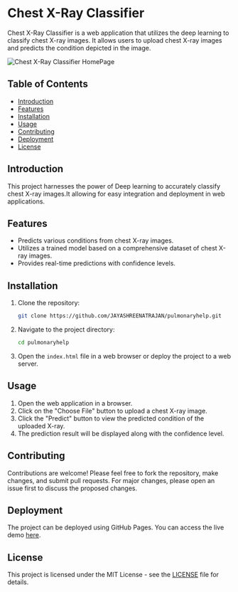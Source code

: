 
# Chest X-Ray Classifier

Chest X-Ray Classifier is a web application that utilizes the deep learning to classify chest X-ray images. It allows users to upload chest X-ray images and predicts the condition depicted in the image.

![Chest X-Ray Classifier HomePage](./image.png)

## Table of Contents

- [Introduction](#introduction)
- [Features](#features)
- [Installation](#installation)
- [Usage](#usage)
- [Contributing](#contributing)
- [Deployment](#deployment)
- [License](#license)

## Introduction

This project harnesses the power of Deep learning to accurately classify chest X-ray images.It allowing for easy integration and deployment in web applications.

## Features

- Predicts various conditions from chest X-ray images.
- Utilizes a trained model based on a comprehensive dataset of chest X-ray images.
- Provides real-time predictions with confidence levels.

## Installation

1. Clone the repository:

    ```bash
    git clone https://github.com/JAYASHREENATRAJAN/pulmonaryhelp.git
    ```

2. Navigate to the project directory:

    ```bash
    cd pulmonaryhelp
    ```

3. Open the `index.html` file in a web browser or deploy the project to a web server.

## Usage

1. Open the web application in a browser.
2. Click on the "Choose File" button to upload a chest X-ray image.
3. Click the "Predict" button to view the predicted condition of the uploaded X-ray.
4. The prediction result will be displayed along with the confidence level.

## Contributing

Contributions are welcome! Please feel free to fork the repository, make changes, and submit pull requests. For major changes, please open an issue first to discuss the proposed changes.

## Deployment

The project can be deployed using GitHub Pages. You can access the live demo [here](https://JAYASHREENATRAJAN.github.io/pulmonaryhelp).

## License

This project is licensed under the MIT License - see the [LICENSE](LICENSE) file for details.
